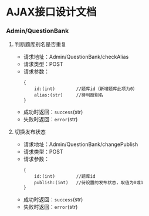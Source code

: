# AJAX接口设计文档

### Admin/QuestionBank
1. 判断题库别名是否重复
	* 请求地址：Admin/QuestionBank/checkAlias
	* 请求类型：POST
	* 请求参数：
		```
		{
			id:(int) 		//题库id（新增题库此项为0）
			alias:(str) 	//待判断别名
		}
		```
	* 成功时返回：`success`(str)
	* 失败时返回：`error`(str)

2. 切换发布状态
	* 请求地址：Admin/QuestionBank/changePublish
	* 请求类型：POST
	* 请求参数：
		```
		{
			id:(int) 		//题库id
			publish:(int) 	//待设置的发布状态，取值为0或1
		}
		```
	* 成功时返回：`success`(str)
	* 失败时返回：`error`(str)